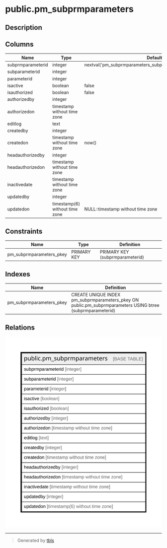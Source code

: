 # public.pm_subprmparameters

## Description

## Columns

| Name | Type | Default | Nullable | Children | Parents | Comment |
| ---- | ---- | ------- | -------- | -------- | ------- | ------- |
| subprmparameterid | integer | nextval('pm_subprmparameters_subprmparameterid_seq'::regclass) | false |  |  |  |
| subparameterid | integer |  | false |  |  |  |
| parameterid | integer |  | false |  |  |  |
| isactive | boolean | false | false |  |  |  |
| isauthorized | boolean | false | false |  |  |  |
| authorizedby | integer |  | true |  |  |  |
| authorizedon | timestamp without time zone |  | true |  |  |  |
| editlog | text |  | true |  |  |  |
| createdby | integer |  | true |  |  |  |
| createdon | timestamp without time zone | now() | true |  |  |  |
| headauthorizedby | integer |  | true |  |  |  |
| headauthorizedon | timestamp without time zone |  | true |  |  |  |
| inactivedate | timestamp without time zone |  | true |  |  |  |
| updatedby | integer |  | true |  |  |  |
| updatedon | timestamp(6) without time zone | NULL::timestamp without time zone | true |  |  |  |

## Constraints

| Name | Type | Definition |
| ---- | ---- | ---------- |
| pm_subprmparameters_pkey | PRIMARY KEY | PRIMARY KEY (subprmparameterid) |

## Indexes

| Name | Definition |
| ---- | ---------- |
| pm_subprmparameters_pkey | CREATE UNIQUE INDEX pm_subprmparameters_pkey ON public.pm_subprmparameters USING btree (subprmparameterid) |

## Relations

![er](public.pm_subprmparameters.svg)

---

> Generated by [tbls](https://github.com/k1LoW/tbls)
